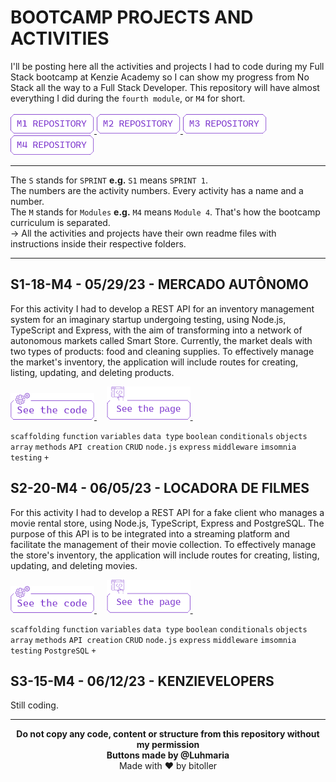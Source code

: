 # BOOTCAMP PROJECTS AND ACTIVITIES
I'll be posting here all the activities and projects I had to code during my Full Stack bootcamp at Kenzie Academy so I can show my progress from No Stack all the way to a Full Stack Developer. This repository will have almost everything I did during the `fourth module`, or `M4` for short.<br />
<br />
<a href="https://github.com/bitoller/bootcamp-projects-and-activities-m1" target="_blank"> <img src="./src/assets/M1.png"> </a>
<a href="https://github.com/bitoller/bootcamp-projects-and-activities-m2" target="_blank"> <img src="./src/assets/M2.png"> </a>
<a href="https://github.com/bitoller/bootcamp-projects-and-activities-m3" target="_blank"> <img src="./src/assets/M3.png"> </a>
<a href="https://github.com/bitoller/bootcamp-projects-and-activities-m4" target="_blank"> <img src="./src/assets/M4.png"> </a>

<hr />

The `S` stands for `SPRINT` <strong>e.g.</strong> `S1` means `SPRINT 1`.<br />
The numbers are the activity numbers. Every activity has a name and a number.<br />
The `M` stands for `Modules` <strong>e.g.</strong> `M4` means `Module 4`. That's how the bootcamp curriculum is separated.<br />
→ All the activities and projects have their own readme files with instructions inside their respective folders.

<hr />

## S1-18-M4 - 05/29/23 - MERCADO AUTÔNOMO
For this activity I had to develop a REST API for an inventory management system for an imaginary startup undergoing testing, using Node.js, TypeScript and Express, with the aim of transforming into a network of autonomous markets called Smart Store. Currently, the market deals with two types of products: food and cleaning supplies. To effectively manage the market's inventory, the application will include routes for creating, listing, updating, and deleting products.<br />

<a href="https://github.com/bitoller/bootcamp-projects-and-activities-m4/tree/main/src/M4-SPRINT-1/S1-18-M4" target="_blank"> <img src="./src/assets/code_purple.png"> </a> &nbsp; &nbsp;
<a href="#" target="_blank"> <img src="./src/assets/page_purple.png"> </a> &nbsp; &nbsp;

`scaffolding` `function` `variables` `data type` `boolean` `conditionals` `objects` `array` `methods` `API creation` `CRUD` `node.js` `express` `middleware` `imsomnia testing` `+`

## S2-20-M4 - 06/05/23 - LOCADORA DE FILMES
For this activity I had to develop a REST API for a fake client who manages a movie rental store, using Node.js, TypeScript, Express and PostgreSQL. The purpose of this API is to be integrated into a streaming platform and facilitate the management of their movie collection. To effectively manage the store's inventory, the application will include routes for creating, listing, updating, and deleting movies.<br />

<a href="https://github.com/bitoller/bootcamp-projects-and-activities-m4/tree/main/src/M4-SPRINT-2/S2-20-M4" target="_blank"> <img src="./src/assets/code_purple.png"> </a> &nbsp; &nbsp;
<a href="#" target="_blank"> <img src="./src/assets/page_purple.png"> </a> &nbsp; &nbsp;

`scaffolding` `function` `variables` `data type` `boolean` `conditionals` `objects` `array` `methods` `API creation` `CRUD` `node.js` `express` `middleware` `imsomnia testing` `PostgreSQL` `+`

## S3-15-M4 - 06/12/23 - KENZIEVELOPERS
Still coding.<br />

<hr />

<p align="center">
<b>Do not copy any code, content or structure from this repository without my permission<br />
Buttons made by @Luhmaria</b><br />
Made with ♥ by bitoller
</p>
